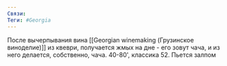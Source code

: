 ```yaml
---
Связи:
Теги: #Georgia
---
```

После вычерпывания вина [[Georgian winemaking (Грузинское виноделие)]] из квеври, получается жмых на дне - его зовут чача, и из него делается, собственно, чача. 40-80', классика 52. Пьется залпом